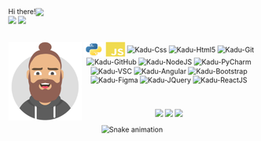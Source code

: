 <div>
 Hi there!<img align="center" src="https://media.giphy.com/media/hvRJCLFzcasrR4ia7z/giphy.gif" width="35px"><br>
</div>
<div>
 <img width="55%" src="https://github-readme-stats.vercel.app/api?username=KaduCury&show_icons=true&theme=tokyonight&include_all_commits=true&count_private=true"/>
 <img width="40%" src="https://github-readme-stats.vercel.app/api/top-langs/?username=KaduCury&layout=compact&langs_count=7&theme=tokyonight"/>
</div>
<div style="display: inline_block" align="center">
 <br>
 <br>
 <img align="left" src="https://github.com/KaduCury/UC9/blob/master/MinhaGameMania/Imagens/KaduAvatar.svg" width="150px">
 <img align="center" alt="Kadu-Python" height="30" width="40" src="https://raw.githubusercontent.com/devicons/devicon/master/icons/python/python-original.svg"/> 
 <img align="center" alt="Kadu-Js" height="30" width="40" src="https://raw.githubusercontent.com/devicons/devicon/master/icons/javascript/javascript-plain.svg"/>
 <img align="center" alt="Kadu-Css" height="30" width="40" src="https://cdn.jsdelivr.net/gh/devicons/devicon/icons/css3/css3-original-wordmark.svg" />
 <img align="center" alt="Kadu-Html5" height="30" width="40" src="https://cdn.jsdelivr.net/gh/devicons/devicon/icons/html5/html5-original-wordmark.svg"/>
 <img align="center" alt="Kadu-Git" height="30" width="40" src="https://cdn.jsdelivr.net/gh/devicons/devicon/icons/git/git-original.svg"/>
 <img align="center" alt="Kadu-GitHub" height="41" width="43" src="https://www.pngrepo.com/png/312259/180/github.png"/>
 <img align="center" alt="Kadu-NodeJS" height="30" width="40" src="https://cdn.jsdelivr.net/gh/devicons/devicon/icons/nodejs/nodejs-original.svg"/>
 <img align="center" alt="Kadu-PyCharm" height="30" width="40" src="https://cdn.jsdelivr.net/gh/devicons/devicon/icons/pycharm/pycharm-original.svg"/>
 <img align="center" alt="Kadu-VSC" height="30" width="40" src="https://cdn.jsdelivr.net/gh/devicons/devicon/icons/vscode/vscode-original.svg"/>
 <img align="center" alt="Kadu-Angular" height="30" width="40" src="https://cdn.jsdelivr.net/gh/devicons/devicon/icons/angularjs/angularjs-original.svg"/>
 <img align="center" alt="Kadu-Bootstrap" height="30" width="40" src="https://cdn.jsdelivr.net/gh/devicons/devicon/icons/bootstrap/bootstrap-plain-wordmark.svg"/>
 <img align="center" alt="Kadu-Figma" height="30" width="40" src="https://cdn.jsdelivr.net/gh/devicons/devicon/icons/figma/figma-original.svg"/>
 <img align="center" alt="Kadu-JQuery" height="30" width="40" src="https://cdn.jsdelivr.net/gh/devicons/devicon/icons/jquery/jquery-plain.svg"/>
 <img align="center" alt="Kadu-ReactJS" height="30" width="40" src="https://cdn.jsdelivr.net/gh/devicons/devicon/icons/react/react-original.svg"/>
 <br><br><br><br>
 <a href="mailto:carlosercury@gmail.com"><img src="https://img.shields.io/badge/-Gmail-%23333?style=for-the-badge&logo=gmail&logoColor=red" target="_blank"></a>
 <a href="https://www.linkedin.com/in/kaducury/"><img src="https://img.shields.io/badge/-LinkedIn-%230077B5?style=for-the-badge&logo=linkedin&logoColor=white" target="_blank"></a>
 <a href="https://wa.me/5514988124334"><img src="https://img.shields.io/badge/WhatsApp-25D366?style=for-the-badge&logo=whatsapp&logoColor=white" target="_blank"></a><br>

 ![Snake animation](https://github.com/KaduCury/KaduCury/blob/output/github-contribution-grid-snake.svg)
</div>

<!--
**KaduCury/KaduCury** is a ✨ _special_ ✨ repository because its `README.md` (this file) appears on your GitHub profile.

Here are some ideas to get you started:

- 🔭 I’m currently working on ...
- 🌱 I’m currently learning ...
- 👯 I’m looking to collaborate on ...
- 🤔 I’m looking for help with ...
- 💬 Ask me about ...
- 📫 How to reach me: ...
- 😄 Pronouns: ...
- ⚡ Fun fact: ...
-->
